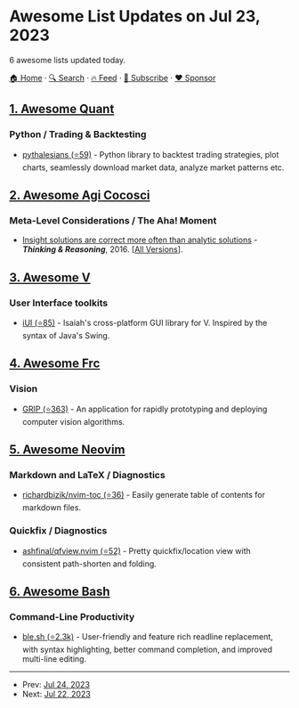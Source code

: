 # Awesome List Updates on Jul 23, 2023

6 awesome lists updated today.

[🏠 Home](/README.md) · [🔍 Search](https://www.trackawesomelist.com/search/) · [🔥 Feed](https://www.trackawesomelist.com/rss.xml) · [📮 Subscribe](https://trackawesomelist.us17.list-manage.com/subscribe?u=d2f0117aa829c83a63ec63c2f&id=36a103854c) · [❤️  Sponsor](https://github.com/sponsors/theowenyoung)



## [1. Awesome Quant](/content/wilsonfreitas/awesome-quant/README.md)

### Python / Trading & Backtesting

*   [pythalesians (⭐59)](https://github.com/thalesians/pythalesians) - Python library to backtest trading strategies, plot charts, seamlessly download market data, analyze market patterns etc.

## [2. Awesome Agi Cocosci](/content/YuzheSHI/awesome-agi-cocosci/README.md)

### Meta-Level Considerations / The Aha! Moment

*   [Insight solutions are correct more often than analytic solutions](https://bpb-us-e1.wpmucdn.com/sites.northwestern.edu/dist/a/699/files/2015/11/Salvi_etal_Insight-is-right_TR2016-2n3ns9l.pdf) - ***Thinking & Reasoning***, 2016. \[[All Versions](https://scholar.google.com/scholar?cluster=883561570778414219\&hl=en\&as_sdt=0,5)].

## [3. Awesome V](/content/vlang/awesome-v/README.md)

### User Interface toolkits

*   [iUI (⭐85)](https://github.com/isaiahpatton/ui) - Isaiah's cross-platform GUI library for V. Inspired by the syntax of Java's Swing.

## [4. Awesome Frc](/content/andrewda/awesome-frc/README.md)

### Vision

*   [GRIP (⭐363)](https://github.com/WPIRoboticsProjects/GRIP) - An application for rapidly prototyping and deploying computer vision algorithms.

## [5. Awesome Neovim](/content/rockerBOO/awesome-neovim/README.md)

### Markdown and LaTeX / Diagnostics

*   [richardbizik/nvim-toc (⭐36)](https://github.com/richardbizik/nvim-toc) - Easily generate table of contents for markdown files.

### Quickfix / Diagnostics

*   [ashfinal/qfview.nvim (⭐52)](https://github.com/ashfinal/qfview.nvim) - Pretty quickfix/location view with consistent path-shorten and folding.

## [6. Awesome Bash](/content/awesome-lists/awesome-bash/README.md)

### Command-Line Productivity

*   [ble.sh (⭐2.3k)](https://github.com/akinomyoga/ble.sh) - User-friendly and feature rich readline replacement, with syntax highlighting, better command completion, and improved multi-line editing.

---

- Prev: [Jul 24, 2023](/content/2023/07/24/README.md)
- Next: [Jul 22, 2023](/content/2023/07/22/README.md)